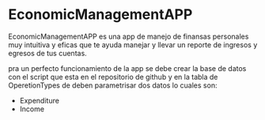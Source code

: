 # EconomicManagementAPP

EconomicManagementAPP es una app de manejo de finansas personales muy intuitiva y eficas que te ayuda manejar y llevar un reporte de ingresos y egresos de tus cuentas.

pra un perfecto funcionamiento de la app se debe crear la base de datos con el script que esta en el repositorio de github y en la tabla de OperetionTypes de deben parametrisar dos datos
lo cuales son:
 - Expenditure
 - Income



